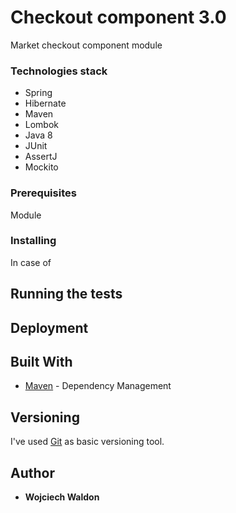 # Checkout component 3.0

Market checkout component module

### Technologies stack

* Spring
* Hibernate
* Maven
* Lombok
* Java 8
* JUnit
* AssertJ
* Mockito

### Prerequisites

Module 

### Installing

In case of 

## Running the tests

## Deployment


## Built With

* [Maven](https://maven.apache.org/) - Dependency Management

## Versioning

I've used [Git](https://git-scm.com/) as basic versioning tool.

## Author

* **Wojciech Waldon**